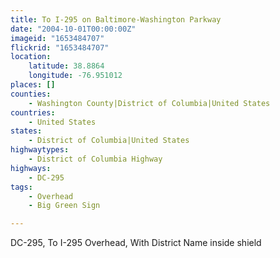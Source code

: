 ```yaml
---
title: To I-295 on Baltimore-Washington Parkway
date: "2004-10-01T00:00:00Z"
imageid: "1653484707"
flickrid: "1653484707"
location:
    latitude: 38.8864
    longitude: -76.951012
places: []
counties:
    - Washington County|District of Columbia|United States
countries:
    - United States
states:
    - District of Columbia|United States
highwaytypes:
    - District of Columbia Highway
highways:
    - DC-295
tags:
    - Overhead
    - Big Green Sign

---
```

DC-295, To I-295 Overhead, With District Name inside shield